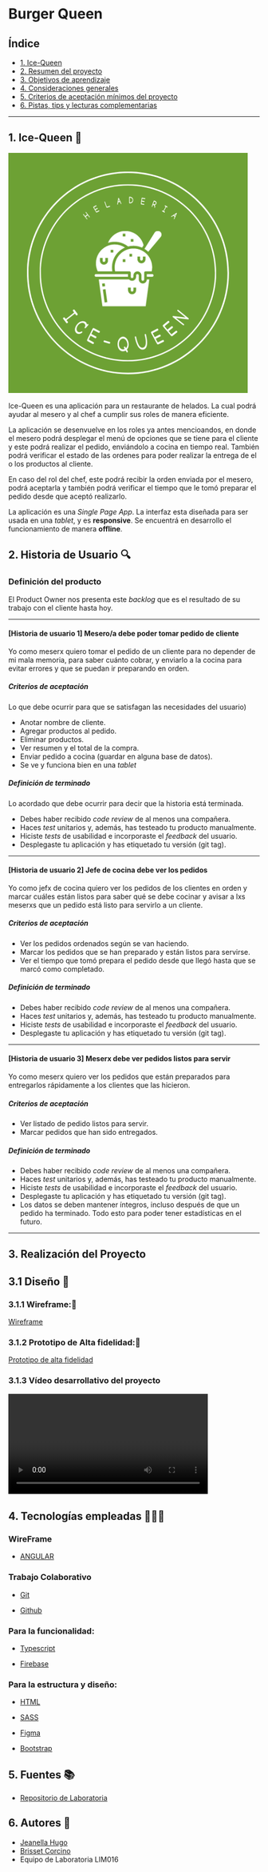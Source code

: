 # Burger Queen

## Índice

* [1. Ice-Queen](#Ice-Queen)
* [2. Resumen del proyecto](#2-resumen-del-proyecto)
* [3. Objetivos de aprendizaje](#3-objetivos-de-aprendizaje)
* [4. Consideraciones generales](#4-consideraciones-generales)
* [5. Criterios de aceptación mínimos del proyecto](#5-criterios-de-aceptación-mínimos-del-proyecto)
* [6. Pistas, tips y lecturas complementarias](#6-pistas-tips-y-lecturas-complementarias)

***

## 1. Ice-Queen 🍨

<img src="./ice-queen/src/assets/img/logo-Ice-Queen.png" style="align-content: center; width:50vw">

Ice-Queen es una aplicación para un restaurante de helados. La cual podrá ayudar al mesero y al chef a cumplir sus roles de manera eficiente.

La aplicación se desenvuelve en los roles ya antes mencioandos, en donde el mesero podrá desplegar el menú de opciones que se tiene para el cliente y este podrá realizar el pedido, enviándolo a cocina en tiempo real. También podrá verificar el estado de las ordenes para poder realizar la entrega de el o los productos al cliente.

En caso del rol del chef, este podrá recibir la orden enviada por el mesero, podrá aceptarla y también podrá verificar el tiempo que le tomó preparar el pedido desde que aceptó realizarlo.

La aplicación es una _Single Page App_. La interfaz esta diseñada para ser usada en una _tablet_, y es **responsive**.
Se encuentrá en desarrollo el funcionamiento de manera **offline**.

## 2. Historia de Usuario 🔍

### Definición del producto

El Product Owner nos presenta este _backlog_ que es el resultado de su trabajo con el cliente hasta
hoy.

***

#### [Historia de usuario 1] Mesero/a debe poder tomar pedido de cliente

Yo como meserx quiero tomar el pedido de un cliente para no depender de mi mala
memoria, para saber cuánto cobrar, y enviarlo a la cocina para evitar errores y
que se puedan ir preparando en orden.

##### Criterios de aceptación

Lo que debe ocurrir para que se satisfagan las necesidades del usuario)

* Anotar nombre de cliente.
* Agregar productos al pedido.
* Eliminar productos.
* Ver resumen y el total de la compra.
* Enviar pedido a cocina (guardar en alguna base de datos).
* Se ve y funciona bien en una _tablet_

##### Definición de terminado

Lo acordado que debe ocurrir para decir que la historia está terminada.

* Debes haber recibido _code review_ de al menos una compañera.
* Haces _test_ unitarios y, además, has testeado tu producto manualmente.
* Hiciste _tests_ de usabilidad e incorporaste el _feedback_ del usuario.
* Desplegaste tu aplicación y has etiquetado tu versión (git tag).

***

#### [Historia de usuario 2] Jefe de cocina debe ver los pedidos

Yo como jefx de cocina quiero ver los pedidos de los clientes en orden y
marcar cuáles están listos para saber qué se debe cocinar y avisar a lxs meserxs
que un pedido está listo para servirlo a un cliente.

##### Criterios de aceptación

* Ver los pedidos ordenados según se van haciendo.
* Marcar los pedidos que se han preparado y están listos para servirse.
* Ver el tiempo que tomó prepara el pedido desde que llegó hasta que se
  marcó como completado.

##### Definición de terminado

* Debes haber recibido _code review_ de al menos una compañera.
* Haces _test_ unitarios y, además, has testeado tu producto manualmente.
* Hiciste _tests_ de usabilidad e incorporaste el _feedback_ del usuario.
* Desplegaste tu aplicación y has etiquetado tu versión (git tag).

***

#### [Historia de usuario 3] Meserx debe ver pedidos listos para servir

Yo como meserx quiero ver los pedidos que están preparados para entregarlos
rápidamente a los clientes que las hicieron.

##### Criterios de aceptación

* Ver listado de pedido listos para servir.
* Marcar pedidos que han sido entregados.

##### Definición de terminado

* Debes haber recibido _code review_ de al menos una compañera.
* Haces _test_ unitarios y, además, has testeado tu producto manualmente.
* Hiciste _tests_ de usabilidad e incorporaste el _feedback_ del usuario.
* Desplegaste tu aplicación y has etiquetado tu versión (git tag).
* Los datos se deben mantener íntegros, incluso después de que un pedido ha
  terminado. Todo esto para poder tener estadísticas en el futuro.

***

## 3. Realización del Proyecto
## 3.1 Diseño 📱

### 3.1.1 Wireframe:📝

[Wireframe](https://www.figma.com/file/9Xufxpn3hjHaPSEAyoHv2l/Prototipo-Burger-Queen?node-id=274%3A2)

### 3.1.2 Prototipo de Alta fidelidad:📝
[Prototipo de alta fidelidad](hhttps://www.figma.com/file/9Xufxpn3hjHaPSEAyoHv2l/?node-id=0%3A1)

### 3.1.3 Vídeo desarrollativo del proyecto

<video src="./ice-queen/src/assets/img/video-ice-queen.mp4" width="400px" controls="controls" autoplay="autoplay"></video>

## 4. Tecnologías empleadas 👩🏾‍💻

### WireFrame

- [ANGULAR](https://angular.io/)

### Trabajo Colaborativo

- [Git](https://git-scm.com/)

- [Github](https://github.com/)

### Para la funcionalidad:
- [Typescript](https://www.typescriptlang.org/)

- [Firebase](https://firebase.google.com/)

### Para la estructura y diseño:

-  [HTML](https://developer.mozilla.org/es/docs/Web/HTML)

- [SASS](https://sass-lang.com/)

- [Figma](https://www.figma.com)

- [Bootstrap](https://getbootstrap.com/)

## 5. Fuentes 📚
- [Repositorio de Laboratoria](https://github.com/Laboratoria/LIM016-burger-queen)

## 6. Autores 📍
- [Jeanella Hugo](https://github.com/jeanecvh)
- [Brisset Corcino](https://github.com/Brisset-91)
- Equipo de Laboratoria LIM016
